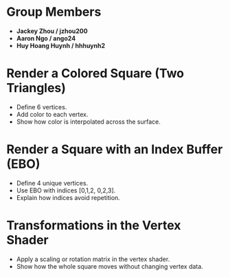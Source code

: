 # **Group Members**
- **Jackey Zhou / jzhou200**
- **Aaron Ngo / ango24** 
- **Huy Hoang Huynh / hhhuynh2** 

# **Render a Colored Square (Two Triangles)**
- Define 6 vertices.
- Add color to each vertex.
- Show how color is interpolated across the surface.

# **Render a Square with an Index Buffer (EBO)**
- Define 4 unique vertices.
- Use EBO with indices [0,1,2, 0,2,3].
- Explain how indices avoid repetition.
  
# **Transformations in the Vertex Shader**
- Apply a scaling or rotation matrix in the vertex shader.
- Show how the whole square moves without changing vertex data.
 
 
